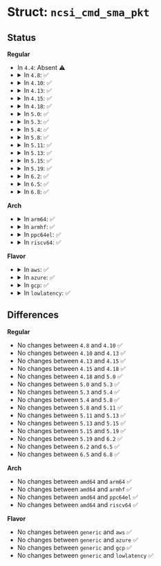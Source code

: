 # Struct: <code>ncsi_cmd_sma_pkt</code>

## Status
<b>Regular</b>
<ul>
<li>
In <code>4.4</code>: Absent ⚠️
</li>
<li>
<details>
<summary>In <code>4.8</code>: ✅</summary>

```c
struct ncsi_cmd_sma_pkt {
    struct ncsi_cmd_pkt_hdr cmd;
    unsigned char mac[6];
    unsigned char index;
    unsigned char at_e;
    __be32 checksum;
    unsigned char pad[18];
};
```
</details>
</li>
<li>
<details>
<summary>In <code>4.10</code>: ✅</summary>

```c
struct ncsi_cmd_sma_pkt {
    struct ncsi_cmd_pkt_hdr cmd;
    unsigned char mac[6];
    unsigned char index;
    unsigned char at_e;
    __be32 checksum;
    unsigned char pad[18];
};
```
</details>
</li>
<li>
<details>
<summary>In <code>4.13</code>: ✅</summary>

```c
struct ncsi_cmd_sma_pkt {
    struct ncsi_cmd_pkt_hdr cmd;
    unsigned char mac[6];
    unsigned char index;
    unsigned char at_e;
    __be32 checksum;
    unsigned char pad[18];
};
```
</details>
</li>
<li>
<details>
<summary>In <code>4.15</code>: ✅</summary>

```c
struct ncsi_cmd_sma_pkt {
    struct ncsi_cmd_pkt_hdr cmd;
    unsigned char mac[6];
    unsigned char index;
    unsigned char at_e;
    __be32 checksum;
    unsigned char pad[18];
};
```
</details>
</li>
<li>
<details>
<summary>In <code>4.18</code>: ✅</summary>

```c
struct ncsi_cmd_sma_pkt {
    struct ncsi_cmd_pkt_hdr cmd;
    unsigned char mac[6];
    unsigned char index;
    unsigned char at_e;
    __be32 checksum;
    unsigned char pad[18];
};
```
</details>
</li>
<li>
<details>
<summary>In <code>5.0</code>: ✅</summary>

```c
struct ncsi_cmd_sma_pkt {
    struct ncsi_cmd_pkt_hdr cmd;
    unsigned char mac[6];
    unsigned char index;
    unsigned char at_e;
    __be32 checksum;
    unsigned char pad[18];
};
```
</details>
</li>
<li>
<details>
<summary>In <code>5.3</code>: ✅</summary>

```c
struct ncsi_cmd_sma_pkt {
    struct ncsi_cmd_pkt_hdr cmd;
    unsigned char mac[6];
    unsigned char index;
    unsigned char at_e;
    __be32 checksum;
    unsigned char pad[18];
};
```
</details>
</li>
<li>
<details>
<summary>In <code>5.4</code>: ✅</summary>

```c
struct ncsi_cmd_sma_pkt {
    struct ncsi_cmd_pkt_hdr cmd;
    unsigned char mac[6];
    unsigned char index;
    unsigned char at_e;
    __be32 checksum;
    unsigned char pad[18];
};
```
</details>
</li>
<li>
<details>
<summary>In <code>5.8</code>: ✅</summary>

```c
struct ncsi_cmd_sma_pkt {
    struct ncsi_cmd_pkt_hdr cmd;
    unsigned char mac[6];
    unsigned char index;
    unsigned char at_e;
    __be32 checksum;
    unsigned char pad[18];
};
```
</details>
</li>
<li>
<details>
<summary>In <code>5.11</code>: ✅</summary>

```c
struct ncsi_cmd_sma_pkt {
    struct ncsi_cmd_pkt_hdr cmd;
    unsigned char mac[6];
    unsigned char index;
    unsigned char at_e;
    __be32 checksum;
    unsigned char pad[18];
};
```
</details>
</li>
<li>
<details>
<summary>In <code>5.13</code>: ✅</summary>

```c
struct ncsi_cmd_sma_pkt {
    struct ncsi_cmd_pkt_hdr cmd;
    unsigned char mac[6];
    unsigned char index;
    unsigned char at_e;
    __be32 checksum;
    unsigned char pad[18];
};
```
</details>
</li>
<li>
<details>
<summary>In <code>5.15</code>: ✅</summary>

```c
struct ncsi_cmd_sma_pkt {
    struct ncsi_cmd_pkt_hdr cmd;
    unsigned char mac[6];
    unsigned char index;
    unsigned char at_e;
    __be32 checksum;
    unsigned char pad[18];
};
```
</details>
</li>
<li>
<details>
<summary>In <code>5.19</code>: ✅</summary>

```c
struct ncsi_cmd_sma_pkt {
    struct ncsi_cmd_pkt_hdr cmd;
    unsigned char mac[6];
    unsigned char index;
    unsigned char at_e;
    __be32 checksum;
    unsigned char pad[18];
};
```
</details>
</li>
<li>
<details>
<summary>In <code>6.2</code>: ✅</summary>

```c
struct ncsi_cmd_sma_pkt {
    struct ncsi_cmd_pkt_hdr cmd;
    unsigned char mac[6];
    unsigned char index;
    unsigned char at_e;
    __be32 checksum;
    unsigned char pad[18];
};
```
</details>
</li>
<li>
<details>
<summary>In <code>6.5</code>: ✅</summary>

```c
struct ncsi_cmd_sma_pkt {
    struct ncsi_cmd_pkt_hdr cmd;
    unsigned char mac[6];
    unsigned char index;
    unsigned char at_e;
    __be32 checksum;
    unsigned char pad[18];
};
```
</details>
</li>
<li>
<details>
<summary>In <code>6.8</code>: ✅</summary>

```c
struct ncsi_cmd_sma_pkt {
    struct ncsi_cmd_pkt_hdr cmd;
    unsigned char mac[6];
    unsigned char index;
    unsigned char at_e;
    __be32 checksum;
    unsigned char pad[18];
};
```
</details>
</li>
</ul>
<b>Arch</b>
<ul>
<li>
<details>
<summary>In <code>arm64</code>: ✅</summary>

```c
struct ncsi_cmd_sma_pkt {
    struct ncsi_cmd_pkt_hdr cmd;
    unsigned char mac[6];
    unsigned char index;
    unsigned char at_e;
    __be32 checksum;
    unsigned char pad[18];
};
```
</details>
</li>
<li>
<details>
<summary>In <code>armhf</code>: ✅</summary>

```c
struct ncsi_cmd_sma_pkt {
    struct ncsi_cmd_pkt_hdr cmd;
    unsigned char mac[6];
    unsigned char index;
    unsigned char at_e;
    __be32 checksum;
    unsigned char pad[18];
};
```
</details>
</li>
<li>
<details>
<summary>In <code>ppc64el</code>: ✅</summary>

```c
struct ncsi_cmd_sma_pkt {
    struct ncsi_cmd_pkt_hdr cmd;
    unsigned char mac[6];
    unsigned char index;
    unsigned char at_e;
    __be32 checksum;
    unsigned char pad[18];
};
```
</details>
</li>
<li>
<details>
<summary>In <code>riscv64</code>: ✅</summary>

```c
struct ncsi_cmd_sma_pkt {
    struct ncsi_cmd_pkt_hdr cmd;
    unsigned char mac[6];
    unsigned char index;
    unsigned char at_e;
    __be32 checksum;
    unsigned char pad[18];
};
```
</details>
</li>
</ul>
<b>Flavor</b>
<ul>
<li>
<details>
<summary>In <code>aws</code>: ✅</summary>

```c
struct ncsi_cmd_sma_pkt {
    struct ncsi_cmd_pkt_hdr cmd;
    unsigned char mac[6];
    unsigned char index;
    unsigned char at_e;
    __be32 checksum;
    unsigned char pad[18];
};
```
</details>
</li>
<li>
<details>
<summary>In <code>azure</code>: ✅</summary>

```c
struct ncsi_cmd_sma_pkt {
    struct ncsi_cmd_pkt_hdr cmd;
    unsigned char mac[6];
    unsigned char index;
    unsigned char at_e;
    __be32 checksum;
    unsigned char pad[18];
};
```
</details>
</li>
<li>
<details>
<summary>In <code>gcp</code>: ✅</summary>

```c
struct ncsi_cmd_sma_pkt {
    struct ncsi_cmd_pkt_hdr cmd;
    unsigned char mac[6];
    unsigned char index;
    unsigned char at_e;
    __be32 checksum;
    unsigned char pad[18];
};
```
</details>
</li>
<li>
<details>
<summary>In <code>lowlatency</code>: ✅</summary>

```c
struct ncsi_cmd_sma_pkt {
    struct ncsi_cmd_pkt_hdr cmd;
    unsigned char mac[6];
    unsigned char index;
    unsigned char at_e;
    __be32 checksum;
    unsigned char pad[18];
};
```
</details>
</li>
</ul>

## Differences
<b>Regular</b>
<ul>
<li>
No changes between <code>4.8</code> and <code>4.10</code> ✅
</li>
<li>
No changes between <code>4.10</code> and <code>4.13</code> ✅
</li>
<li>
No changes between <code>4.13</code> and <code>4.15</code> ✅
</li>
<li>
No changes between <code>4.15</code> and <code>4.18</code> ✅
</li>
<li>
No changes between <code>4.18</code> and <code>5.0</code> ✅
</li>
<li>
No changes between <code>5.0</code> and <code>5.3</code> ✅
</li>
<li>
No changes between <code>5.3</code> and <code>5.4</code> ✅
</li>
<li>
No changes between <code>5.4</code> and <code>5.8</code> ✅
</li>
<li>
No changes between <code>5.8</code> and <code>5.11</code> ✅
</li>
<li>
No changes between <code>5.11</code> and <code>5.13</code> ✅
</li>
<li>
No changes between <code>5.13</code> and <code>5.15</code> ✅
</li>
<li>
No changes between <code>5.15</code> and <code>5.19</code> ✅
</li>
<li>
No changes between <code>5.19</code> and <code>6.2</code> ✅
</li>
<li>
No changes between <code>6.2</code> and <code>6.5</code> ✅
</li>
<li>
No changes between <code>6.5</code> and <code>6.8</code> ✅
</li>
</ul>
<b>Arch</b>
<ul>
<li>
No changes between <code>amd64</code> and <code>arm64</code> ✅
</li>
<li>
No changes between <code>amd64</code> and <code>armhf</code> ✅
</li>
<li>
No changes between <code>amd64</code> and <code>ppc64el</code> ✅
</li>
<li>
No changes between <code>amd64</code> and <code>riscv64</code> ✅
</li>
</ul>
<b>Flavor</b>
<ul>
<li>
No changes between <code>generic</code> and <code>aws</code> ✅
</li>
<li>
No changes between <code>generic</code> and <code>azure</code> ✅
</li>
<li>
No changes between <code>generic</code> and <code>gcp</code> ✅
</li>
<li>
No changes between <code>generic</code> and <code>lowlatency</code> ✅
</li>
</ul>
